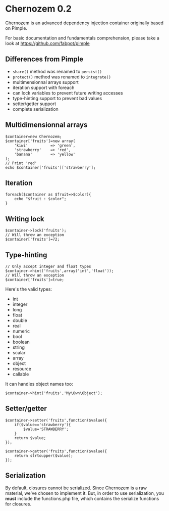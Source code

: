Chernozem 0.2
=============

Chernozem is an advanced dependency injection container originally based on Pimple.

For basic documentation and fundamentals comprehension, please take a look at https://github.com/fabpot/pimple

Differences from Pimple
-----------------------

- `share()` method was renamed to `persist()`
- `protect()` method was renamed to `integrate()`
- multimensionnal arrays support
- iteration support with foreach
- can lock variables to prevent future writing accesses
- type-hinting support to prevent bad values
- setter/getter support
- complete serialization

Multidimensionnal arrays
------------------------

    $container=new Chernozem;
    $container['fruits']=new array(
        'kiwi'          => 'green',
        'strawberry'    => 'red',
        'banana'        => 'yellow'
    );
    // Print 'red'
    echo $container['fruits']['strawberry'];

Iteration
---------

    foreach($container as $fruit=>$color){
        echo "$fruit : $color";
    }

Writing lock
------------

    $container->lock('fruits');
    // Will throw an exception
    $container['fruits']=72;

Type-hinting
------------

    // Only accept integer and float types
    $container->hint('fruits',array('int','float'));
    // Will throw an exception
    $container['fruits']=true;

Here's the valid types:

- int
- integer
- long
- float
- double
- real
- numeric
- bool
- boolean
- string
- scalar
- array
- object
- resource
- callable

It can handles object names too:

    $container->hint('fruits','My\Own\Object');

Setter/getter
-------------

    $container->setter('fruits',function($value){
        if($value=='strawberry'){
            $value='STRAWBERRY';
        }
        return $value;
    });

    $container->getter('fruits',function($value){
        return strtoupper($value);
    });

Serialization
-------------

By default, closures cannot be serialized. Since Chernozem is a raw material, we've chosen to implement it. But, in order to use serialization, you __must__ include the functions.php file, which contains the serialize functions for closures. 
